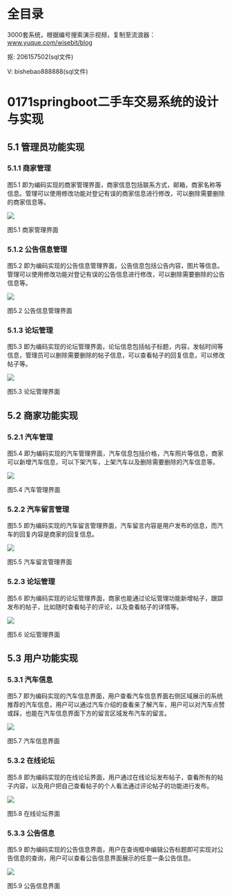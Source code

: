 # 全目录

3000套系统，根据编号搜索演示视频，复制至流浪器：www.yuque.com/wisebit/blog


<p>抠: 206157502(sql文件)</p>
<p>V: bishebao888888(sql文件)</p>



# 0171springboot二手车交易系统的设计与实现

## 5.1 管理员功能实现
### 5.1.1 商家管理
图5.1 即为编码实现的商家管理界面，商家信息包括联系方式，邮箱，商家名称等信息。管理可以使用修改功能对登记有误的商家信息进行修改，可以删除需要删除的商家信息等。

![](/md/blog.017.png)

图5.1 商家管理界面
### 5.1.2 公告信息管理
图5.2 即为编码实现的公告信息管理界面，公告信息包括公告内容，图片等信息。管理可以使用修改功能对登记有误的公告信息进行修改，可以删除需要删除的公告信息等。

![](/md/blog.018.png)

图5.2 公告信息管理界面
### 5.1.3 论坛管理
图5.3 即为编码实现的论坛管理界面，论坛信息包括帖子标题，内容，发帖时间等信息，管理员可以删除需要删除的帖子信息，可以查看帖子的回复信息，可以修改帖子等。

![](/md/blog.019.png)

图5.3 论坛管理界面
## 5.2 商家功能实现
### 5.2.1 汽车管理
图5.4 即为编码实现的汽车管理界面，汽车信息包括价格，汽车照片等信息，商家可以新增汽车信息，可以下架汽车，上架汽车以及删除需要删除的汽车信息等。

![](/md/blog.020.png)

图5.4 汽车管理界面
### 5.2.2 汽车留言管理
图5.5 即为编码实现的汽车留言管理界面，汽车留言内容是用户发布的信息，而汽车的回复内容是商家的回复信息。

![](/md/blog.021.png)

图5.5 汽车留言管理界面
### 5.2.3 论坛管理
图5.6 即为编码实现的论坛管理界面，商家也能通过论坛管理功能新增帖子，跟踪发布的帖子，比如随时查看帖子的评论，以及查看帖子的详情等。

![](/md/blog.022.png)

图5.6 论坛管理界面
## 5.3 用户功能实现
### 5.3.1 汽车信息
图5.7 即为编码实现的汽车信息界面，用户查看汽车信息界面右侧区域展示的系统推荐的汽车信息，用户可以通过汽车介绍的查看来了解汽车，用户可以对汽车点赞或踩，也能在汽车信息界面下方的留言区域发布汽车的留言。

![](/md/blog.023.png)

图5.7 汽车信息界面
### 5.3.2 在线论坛
图5.8 即为编码实现的在线论坛界面，用户通过在线论坛发布帖子，查看所有的帖子内容，以及用户把自己查看帖子的个人看法通过评论帖子的功能进行发布。

![](/md/blog.024.png)

图5.8 在线论坛界面
### 5.3.3 公告信息
图5.9 即为编码实现的公告信息界面，用户在查询框中编辑公告标题即可实现对公告信息的查询，用户可以查看公告信息界面展示的任意一条公告信息。

![](/md/blog.025.png)

图5.9 公告信息界面









